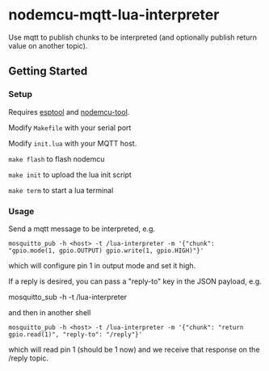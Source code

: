 # nodemcu-mqtt-lua-interpreter

Use mqtt to publish chunks to be interpreted (and optionally publish return value on another topic).

## Getting Started

### Setup

Requires [esptool](https://github.com/espressif/esptool) and [nodemcu-tool](https://github.com/andidittrich/NodeMCU-Tool).

Modify `Makefile` with your serial port

Modify `init.lua` with your MQTT host.

`make flash` to flash nodemcu

`make init` to upload the lua init script

`make term` to start a lua terminal

### Usage

Send a mqtt message to be interpreted, e.g.

`mosquitto_pub -h <host> -t /lua-interpreter -m '{"chunk": "gpio.mode(1, gpio.OUTPUT) gpio.write(1, gpio.HIGH)"}'`

which will configure pin 1 in output mode and set it high.

If a reply is desired, you can pass a "reply-to" key in the JSON payload, e.g.

mosquitto_sub -h <host> -t /lua-interpreter

and then in another shell

`mosquitto_pub -h <host> -t /lua-interpreter -m '{"chunk": "return gpio.read(1)", "reply-to": "/reply"}'`

which will read pin 1 (should be 1 now) and we receive that response on the /reply topic.

